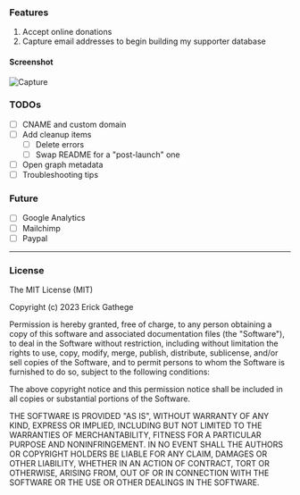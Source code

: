 ### Features  
1. Accept online donations  
2. Capture email addresses to begin building my supporter database

#### Screenshot  
![Capture](https://github.com/Ric254/Nairobi-streetkids/assets/110993526/b6827b61-e499-47b5-9148-ace009e33bc2)


### TODOs
- [ ] CNAME and custom domain
- [ ] Add cleanup items
  - [ ] Delete errors
  - [ ] Swap README for a "post-launch" one
- [ ] Open graph metadata
- [ ] Troubleshooting tips

### Future
- [ ] Google Analytics
- [ ] Mailchimp
- [ ] Paypal

___

### License

The MIT License (MIT)

Copyright (c) 2023 Erick Gathege

Permission is hereby granted, free of charge, to any person obtaining a copy
of this software and associated documentation files (the "Software"), to deal
in the Software without restriction, including without limitation the rights
to use, copy, modify, merge, publish, distribute, sublicense, and/or sell
copies of the Software, and to permit persons to whom the Software is
furnished to do so, subject to the following conditions:

The above copyright notice and this permission notice shall be included in all
copies or substantial portions of the Software.

THE SOFTWARE IS PROVIDED "AS IS", WITHOUT WARRANTY OF ANY KIND, EXPRESS OR
IMPLIED, INCLUDING BUT NOT LIMITED TO THE WARRANTIES OF MERCHANTABILITY,
FITNESS FOR A PARTICULAR PURPOSE AND NONINFRINGEMENT. IN NO EVENT SHALL THE
AUTHORS OR COPYRIGHT HOLDERS BE LIABLE FOR ANY CLAIM, DAMAGES OR OTHER
LIABILITY, WHETHER IN AN ACTION OF CONTRACT, TORT OR OTHERWISE, ARISING FROM,
OUT OF OR IN CONNECTION WITH THE SOFTWARE OR THE USE OR OTHER DEALINGS IN THE
SOFTWARE.

